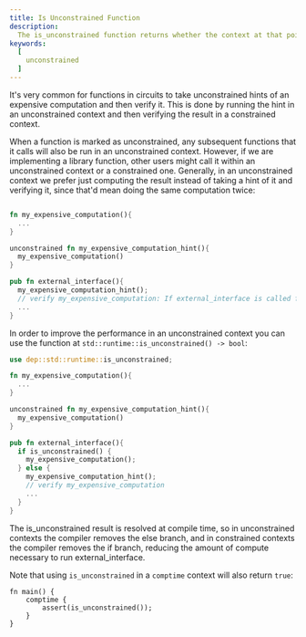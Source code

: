```yaml
---
title: Is Unconstrained Function
description:
  The is_unconstrained function returns whether the context at that point of the program is unconstrained or not.
keywords:
  [
    unconstrained
  ]
---
```


It's very common for functions in circuits to take unconstrained hints of an expensive computation and then verify it. This is done by running the hint in an unconstrained context and then verifying the result in a constrained context.

When a function is marked as unconstrained, any subsequent functions that it calls will also be run in an unconstrained context. However, if we are implementing a library function, other users might call it within an unconstrained context or a constrained one. Generally, in an unconstrained context we prefer just computing the result instead of taking a hint of it and verifying it, since that'd mean doing the same computation twice:

```rust 

fn my_expensive_computation(){
  ...
}

unconstrained fn my_expensive_computation_hint(){
  my_expensive_computation()
}

pub fn external_interface(){
  my_expensive_computation_hint();
  // verify my_expensive_computation: If external_interface is called from unconstrained, this is redundant
  ...
}

```

In order to improve the performance in an unconstrained context you can use the function at `std::runtime::is_unconstrained() -> bool`:


```rust 
use dep::std::runtime::is_unconstrained;

fn my_expensive_computation(){
  ...
}

unconstrained fn my_expensive_computation_hint(){
  my_expensive_computation()
}

pub fn external_interface(){
  if is_unconstrained() {
    my_expensive_computation();
  } else {
    my_expensive_computation_hint();
    // verify my_expensive_computation
    ...
  }
}

```

The is_unconstrained result is resolved at compile time, so in unconstrained contexts the compiler removes the else branch, and in constrained contexts the compiler removes the if branch, reducing the amount of compute necessary to run external_interface.

Note that using `is_unconstrained` in a `comptime` context will also return `true`:

```
fn main() {
    comptime {
        assert(is_unconstrained());
    }
}
```
